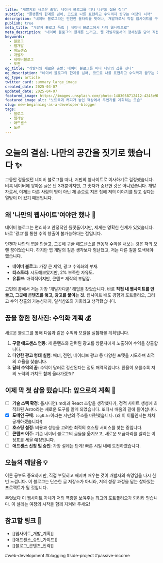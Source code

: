 ```yaml
---
title: "개발자의 새로운 출발: 네이버 블로그를 떠나 나만의 집을 짓다"
subtitle: "플랫폼의 한계를 넘어, 코드로 나를 표현하고 수익까지 꿈꾸는 여정의 서막"
description: "네이버 블로그라는 안전한 울타리를 벗어나, 개발자로서 직접 웹사이트를 구축하고 애드센스 수익화에 도전하기로 결심한 이유와 앞으로의 계획을 공유합니다."
publish: true
meta_title: "개발자 블로그 독립 | 네이버 블로그에서 자체 웹사이트로"
meta_description: "네이버 블로그의 한계를 느끼고, 웹 개발자로서의 정체성을 담아 직접 웹사이트를 만들고 구글 애드센스로 수익을 창출하려는 새로운 도전의 시작 이야기."
keywords:
  - 블로그
  - 웹개발
  - 애드센스
  - 개발자
  - 네이버블로그
  - 도전
og_title: "개발자의 새로운 출발: 네이버 블로그를 떠나 나만의 집을 짓다"
og_description: "네이버 블로그의 한계를 넘어, 코드로 나를 표현하고 수익까지 꿈꾸는 여정의 시작."
og_type: article
twitter_card: summary_large_image
created_date: 2025-04-07
updated_date: 2025-04-07
featured_image: https://images.unsplash.com/photo-1483058712412-4245e9b90334?q=80&w=2940&auto=format&fit=crop&ixlib=rb-4.0.3&ixid=M3wxMjA3fDB8MHxwaG90by1wYWdlfHx8fGVufDB8fHx8fA%3D%3D
featured_image_alt: "노트북과 커피가 놓인 책상에서 무언가를 계획하는 모습"
slug: new-beginning-as-a-developer-blogger
tags:
  - 블로그
  - 웹개발
  - 애드센스
  - 도전
---
```


# 오늘의 결심: 나만의 공간을 짓기로 했습니다 ✨

그동안 정들었던 네이버 블로그를 떠나, 저만의 웹사이트로 이사하기로 결정했습니다. 비록 네이버에 쌓아온 글은 단 3개뿐이지만, 그 숫자가 중요한 것은 아니었습니다. 개발자로서, 이제는 다른 사람의 땅이 아닌 제 손으로 지은 집에 저의 이야기를 담고 싶다는 열망이 더 컸기 때문입니다.

## 왜 '나만의 웹사이트'여야만 했나 📝

네이버 블로그는 편리하고 안정적인 플랫폼이지만, 제게는 명확한 한계가 있었습니다. 바로 '광고'를 통한 수익 창출이 불가능하다는 점입니다.

언젠가 나만의 앱을 만들고, 그곳에 구글 애드센스를 연동해 수익을 내보는 것은 저의 오랜 꿈이었습니다. 하지만 앱 개발의 길은 생각보다 험난했고, 저는 다른 길을 모색해야 했습니다.

- **네이버 블로그**: 가장 큰 제약, 광고 수익화의 부재.
- **티스토리**: 시도해보았지만, 2% 부족한 자유도.
- **유튜브**: 매력적이지만, 콘텐츠 제작의 부담감.

고민의 끝에서 저는 가장 '개발자다운' 해답을 찾았습니다. 바로 **직접 내 웹사이트를 만들고, 그곳에 콘텐츠를 쌓고, 광고를 붙이는 것.** 웹사이트 배포 경험과 포트폴리오, 그리고 수익 창출의 가능성까지, 일석삼조의 기회라고 생각했습니다.

## 꿈을 향한 청사진: 수익화 계획 💰

새로운 블로그를 통해 다음과 같은 수익화 모델을 실험해볼 계획입니다.

1.  **구글 애드센스 연동**: 제 콘텐츠와 관련된 광고를 방문자에게 노출하여 수익을 창출합니다.
2.  **다양한 광고 형태 실험**: 배너, 전면, 네이티브 광고 등 다양한 포맷을 시도하며 최적의 효율을 찾습니다.
3.  **달러 수익의 꿈**: 수익이 달러로 정산된다는 점도 매력적입니다. 환율이 오를수록 저의 노력의 가치도 함께 올라가겠죠?

## 이제 막 첫 삽을 떴습니다: 앞으로의 계획 📝

- [ ] **기술 스택 확정**: 옵시디언(.md)과 React 조합을 생각했다가, 정적 사이트 생성에 최적화된 Astro라는 새로운 도구를 알게 되었습니다. 또다시 배움의 길에 들어섭니다.
- [x] **도메인 구매**: `log8.kr`이라는 저만의 주소를 마련했습니다. (왜 이 이름인지는 차차 공개하겠습니다!)
- [ ] **호스팅 설정**: 비용과 성능을 고려한 최적의 호스팅 서비스를 찾는 중입니다.
- [ ] **콘텐츠 이주**: 기존 네이버 블로그의 글들을 옮겨오고, 새로운 보금자리를 알리는 이정표를 세울 예정입니다.
- [ ] **애드센스 신청 및 승인**: 가장 설레는 단계! 빠른 시일 내에 도전하겠습니다.

## 오늘의 깨달음 💡

이론 공부도 중요하지만, 직접 부딪히고 깨지며 배우는 것이 개발자의 숙명임을 다시 한번 느낍니다. 이 블로그는 단순한 글 저장소가 아니라, 저의 성장 과정을 담는 살아있는 프로젝트가 될 것입니다.

무엇보다 이 웹사이트 자체가 저의 역량을 보여주는 최고의 포트폴리오가 되리라 믿습니다. 이 설레는 여정의 시작을 함께 지켜봐 주세요!

## 참고할 링크 🔗

- [[웹사이트_개발_계획]]
- [[애드센스_승인_가이드]]
- [[블로그_콘텐츠_전략]]

#web-development #blogging #side-project #passive-income
